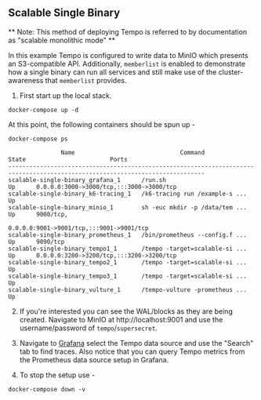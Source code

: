 ## Scalable Single Binary

** Note: This method of deploying Tempo is referred to by documentation as "scalable monolithic mode" **

In this example Tempo is configured to write data to MinIO which presents an
S3-compatible API.  Additionally, `memberlist` is enabled to demonstrate how a
single binary can run all services and still make use of the cluster-awareness
that `memberlist` provides.

1. First start up the local stack.

```console
docker-compose up -d
```

At this point, the following containers should be spun up -

```console
docker-compose ps
```
```
               Name                              Command               State                        Ports                     
------------------------------------------------------------------------------------------------------------------------------
scalable-single-binary_grafana_1      /run.sh                          Up      0.0.0.0:3000->3000/tcp,:::3000->3000/tcp       
scalable-single-binary_k6-tracing_1   /k6-tracing run /example-s ...   Up                                                     
scalable-single-binary_minio_1        sh -euc mkdir -p /data/tem ...   Up      9000/tcp,                                      
                                                                               0.0.0.0:9001->9001/tcp,:::9001->9001/tcp       
scalable-single-binary_prometheus_1   /bin/prometheus --config.f ...   Up      9090/tcp                                       
scalable-single-binary_tempo1_1       /tempo -target=scalable-si ...   Up      0.0.0.0:3200->3200/tcp,:::3200->3200/tcp       
scalable-single-binary_tempo2_1       /tempo -target=scalable-si ...   Up                                                     
scalable-single-binary_tempo3_1       /tempo -target=scalable-si ...   Up                                                     
scalable-single-binary_vulture_1      /tempo-vulture -prometheus ...   Up 
```

2. If you're interested you can see the WAL/blocks as they are being created.  Navigate to MinIO at
http://localhost:9001 and use the username/password of `tempo`/`supersecret`.

3. Navigate to [Grafana](http://localhost:3000/explore) select the Tempo data source and use the "Search"
tab to find traces. Also notice that you can query Tempo metrics from the Prometheus data source setup in
Grafana.

4. To stop the setup use -

```console
docker-compose down -v
```
